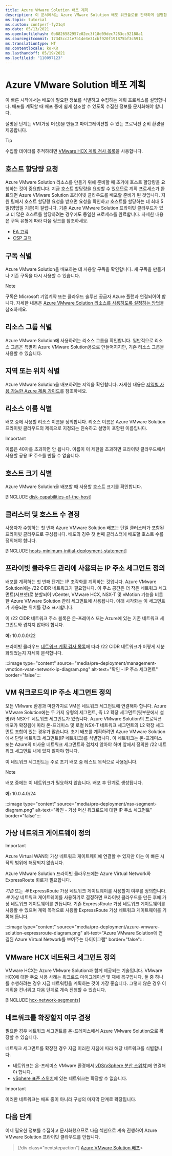```yaml
---
title: Azure VMware Solution 배포 계획
description: 이 문서에서는 Azure VMware Solution 배포 워크플로를 간략하게 설명합니다.  결국에는 VM(가상 머신)을 만들고 마이그레이션할 수 있는 환경이 준비됩니다.
ms.topic: tutorial
ms.custom: contperf-fy21q4
ms.date: 05/13/2021
ms.openlocfilehash: 0b8826582957e02ec3f18d09dec7283cc92188a1
ms.sourcegitcommit: 17345cc21e7b14e3e31cbf920f191875bf3c5914
ms.translationtype: HT
ms.contentlocale: ko-KR
ms.lasthandoff: 05/19/2021
ms.locfileid: "110097123"
---
```

# <a name="plan-the-azure-vmware-solution-deployment"></a>Azure VMware Solution 배포 계획

이 빠른 시작에서는 배포에 필요한 정보를 식별하고 수집하는 계획 프로세스를 설명합니다. 배포를 계획할 때 배포 중에 쉽게 참조할 수 있도록 수집한 정보를 문서화해야 합니다.

설명된 단계는 VM(가상 머신)을 만들고 마이그레이션할 수 있는 프로덕션 준비 환경을 제공합니다. 

>[!TIP]
>수집할 데이터를 추적하려면 [VMware HCX 계획 검사 목록](https://www.virtualworkloads.com/2021/04/hcx-planning-checklist/)을 사용합니다.


## <a name="request-a-host-quota"></a>호스트 할당량 요청 

Azure VMware Solution 리소스를 만들기 위해 준비할 때 초기에 호스트 할당량을 요청하는 것이 중요합니다. 지금 호스트 할당량을 요청할 수 있으므로 계획 프로세스가 완료되면 Azure VMware Solution 프라이빗 클라우드를 배포할 준비가 된 것입니다. 지원 팀에서 호스트 할당량 요청을 받으면 요청을 확인하고 호스트를 할당하는 데 최대 5일(영업일 기준)이 걸립니다. 기존 Azure VMware Solution 프라이빗 클라우드가 있고 더 많은 호스트를 할당하려는 경우에도 동일한 프로세스를 완료합니다. 자세한 내용은 구독 유형에 따라 다음 링크를 참조하세요.
- [EA 고객](request-host-quota-azure-vmware-solution.md#request-host-quota-for-ea-customers)
- [CSP 고객](request-host-quota-azure-vmware-solution.md#request-host-quota-for-csp-customers)

## <a name="identify-the-subscription"></a>구독 식별

Azure VMware Solution을 배포하는 데 사용할 구독을 확인합니다.  새 구독을 만들거나 기존 구독을 다시 사용할 수 있습니다.

>[!NOTE]
>구독은 Microsoft 기업계약 또는 클라우드 솔루션 공급자 Azure 플랜과 연결되어야 합니다. 자세한 내용은 [Azure VMware Solution 리소스를 사용하도록 설정하는 방법](deploy-azure-vmware-solution.md#step-1-register-the-microsoftavs-resource-provider)을 참조하세요.

## <a name="identify-the-resource-group"></a>리소스 그룹 식별

Azure VMware Solution에 사용하려는 리소스 그룹을 확인합니다.  일반적으로 리소스 그룹은 특별히 Azure VMware Solution용으로 만들어지지만, 기존 리소스 그룹을 사용할 수 있습니다.

## <a name="identify-the-region-or-location"></a>지역 또는 위치 식별

Azure VMware Solution을 배포하려는 지역을 확인합니다.  자세한 내용은 [지역별 사용 가능한 Azure 제품 가이드](https://azure.microsoft.com/en-us/global-infrastructure/services/?products=azure-vmware)를 참조하세요.

## <a name="identify-the-resource-name"></a>리소스 이름 식별

배포 중에 사용할 리소스 이름을 정의합니다.  리소스 이름은 Azure VMware Solution 프라이빗 클라우드의 제목으로 지정되는 친숙하고 설명이 포함된 이름입니다.

>[!IMPORTANT]
>이름은 40자를 초과하면 안 됩니다. 이름이 이 제한을 초과하면 프라이빗 클라우드에서 사용할 공용 IP 주소를 만들 수 없습니다. 

## <a name="identify-the-size-hosts"></a>호스트 크기 식별

Azure VMware Solution을 배포할 때 사용할 호스트 크기를 확인합니다.  

[!INCLUDE [disk-capabilities-of-the-host](includes/disk-capabilities-of-the-host.md)]

## <a name="determine-the-number-of-clusters-and-hosts"></a>클러스터 및 호스트 수 결정

사용자가 수행하는 첫 번째 Azure VMware Solution 배포는 단일 클러스터가 포함된 프라이빗 클라우드로 구성됩니다. 배포의 경우 첫 번째 클러스터에 배포할 호스트 수를 정의해야 합니다.

[!INCLUDE [hosts-minimum-initial-deployment-statement](includes/hosts-minimum-initial-deployment-statement.md)]

## <a name="define-the-ip-address-segment-for-private-cloud-management"></a>프라이빗 클라우드 관리에 사용되는 IP 주소 세그먼트 정의

배포를 계획하는 첫 번째 단계는 IP 조각화를 계획하는 것입니다. Azure VMware Solution에는 /22 CIDR 네트워크가 필요합니다. 이 주소 공간은 더 작은 네트워크 세그먼트(서브넷)로 분할되어 vCenter, VMware HCX, NSX-T 및 vMotion 기능을 비롯한 Azure VMware Solution 관리 세그먼트에 사용됩니다. 아래 시각화는 이 세그먼트가 사용되는 위치를 강조 표시합니다.

이 /22 CIDR 네트워크 주소 블록은 온-프레미스 또는 Azure에 있는 기존 네트워크 세그먼트와 겹치지 않아야 합니다.

**예:** 10.0.0.0/22

프라이빗 클라우드 [네트워크 계획 검사 목록](tutorial-network-checklist.md#routing-and-subnet-considerations)에 따라 /22 CIDR 네트워크가 어떻게 세분화되었는지 자세히 분석합니다.

:::image type="content" source="media/pre-deployment/management-vmotion-vsan-network-ip-diagram.png" alt-text="확인 - IP 주소 세그먼트" border="false":::  

## <a name="define-the-ip-address-segment-for-vm-workloads"></a>VM 워크로드의 IP 주소 세그먼트 정의

모든 VMware 환경과 마찬가지로 VM은 네트워크 세그먼트에 연결해야 합니다. Azure VMware Solution에는 두 가지 유형의 세그먼트, 즉 L2 확장 세그먼트(뒷부분에서 설명)와 NSX-T 네트워크 세그먼트가 있습니다. Azure VMware Solution의 프로덕션 배포가 확장됨에 따라 온-프레미스 및 로컬 NSX-T 네트워크 세그먼트의 L2 확장 세그먼트 조합이 있는 경우가 많습니다. 초기 배포를 계획하려면 Azure VMware Solution에서 단일 네트워크 세그먼트(IP 네트워크)를 식별합니다. 이 네트워크는 온-프레미스 또는 Azure의 미사용 네트워크 세그먼트와 겹치지 않아야 하며 앞에서 정의한 /22 네트워크 세그먼트 내에 있지 않아야 합니다.

이 네트워크 세그먼트는 주로 초기 배포 중 테스트 목적으로 사용됩니다.

>[!NOTE]
>배포 중에는 이 네트워크가 필요하지 않습니다. 배포 후 단계로 생성됩니다.
  
**예:** 10.0.4.0/24

:::image type="content" source="media/pre-deployment/nsx-segment-diagram.png" alt-text="확인 - 가상 머신 워크로드에 대한 IP 주소 세그먼트" border="false":::     

## <a name="define-the-virtual-network-gateway"></a>가상 네트워크 게이트웨이 정의

>[!IMPORTANT]
>Azure Virtual WAN의 가상 네트워크 게이트웨이에 연결할 수 있지만 이는 이 빠른 시작의 범위에 해당되지 않습니다.

Azure VMware Solution 프라이빗 클라우드에는 Azure Virtual Network와 ExpressRoute 회로가 필요합니다.  

*기존* 또는 *새* ExpressRoute 가상 네트워크 게이트웨이를 사용할지 여부를 정의합니다.  *새* 가상 네트워크 게이트웨이를 사용하기로 결정하면 프라이빗 클라우드를 만든 후에 가상 네트워크 게이트웨이를 만듭니다. 기존 ExpressRoute 가상 네트워크 게이트웨이를 사용할 수 있으며 계획 목적으로 사용할 ExpressRoute 가상 네트워크 게이트웨이를 기록해 둡니다. 

:::image type="content" source="media/pre-deployment/azure-vmware-solution-expressroute-diagram.png" alt-text="Azure VMware Solution에 연결된 Azure Virtual Network를 보여주는 다이어그램" border="false":::



## <a name="define-vmware-hcx-network-segments"></a>VMware HCX 네트워크 세그먼트 정의

VMware HCX는 Azure VMware Solution과 함께 제공되는 기술입니다. VMware HCX에 대한 주요 사용 사례는 워크로드 마이그레이션 및 재해 복구입니다. 둘 중 하나를 수행하려는 경우 지금 네트워킹을 계획하는 것이 가장 좋습니다. 그렇지 않은 경우 이 계획을 건너뛰고 다음 단계로 계속 진행할 수 있습니다.

[!INCLUDE [hcx-network-segments](includes/hcx-network-segments.md)]

## <a name="determine-whether-to-extend-your-networks"></a>네트워크를 확장할지 여부 결정

필요한 경우 네트워크 세그먼트를 온-프레미스에서 Azure VMware Solution으로 확장할 수 있습니다. 

네트워크 세그먼트를 확장한 경우 지금 이러한 지침에 따라 해당 네트워크를 식별합니다.

- 네트워크는 온-프레미스 VMware 환경에서 [vDS(vSphere 분산 스위치)](https://docs.vmware.com/en/VMware-vSphere/6.7/com.vmware.vsphere.networking.doc/GUID-B15C6A13-797E-4BCB-B9D9-5CBC5A60C3A6.html)에 연결해야 합니다.  
- [vSphere 표준 스위치](https://docs.vmware.com/en/VMware-vSphere/6.7/com.vmware.vsphere.networking.doc/GUID-350344DE-483A-42ED-B0E2-C811EE927D59.html)에 있는 네트워크는 확장할 수 없습니다.

>[!IMPORTANT]
>이러한 네트워크는 배포 중이 아니라 구성의 마지막 단계로 확장됩니다.


## <a name="next-steps"></a>다음 단계
이제 필요한 정보를 수집하고 문서화했으므로 다음 섹션으로 계속 진행하여 Azure VMware Solution 프라이빗 클라우드를 만듭니다.

> [!div class="nextstepaction"]
> [Azure VMware Solution 배포](deploy-azure-vmware-solution.md)> 
